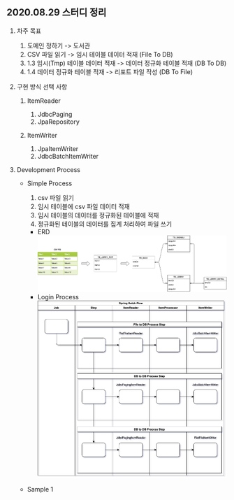 ## 2020.08.29 스터디 정리

1. 차주 목표
    1) 도메인 정하기 -> 도서관
    2) CSV 파일 읽기 -> 임시 테이블 데이터 적재
        (File To DB)
    3) 1.3 임시(Tmp) 테이블 데이터 적재 -> 데이터 정규화 테이블 적재
        (DB To DB)
    4) 1.4 데이터 정규화 테이블 적재 -> 리포트 파일 작성
        (DB To File)

2. 구현 방식 선택 사항 
    1) ItemReader
        1) JdbcPaging
        2) JpaRepository
 
    2) ItemWriter
        1) JpaItemWriter
        2) JdbcBatchItemWriter

3. Development Process
    - Simple Process
        1. csv 파일 읽기
        2. 임시 테이블에 csv 파일 데이터 적재
        3. 임시 테이블의 데이터를 정규화된 테이블에 적재
        4. 정규화된 테이블의 데이터를 집계 처리하여 파일 쓰기
        - ERD
![sample_erd](/img/library-erd.png "Simple erd")
        - Login Process
![sample_process](/img/library-batch-Process.png "Simple Process Prototype")

    - Sample 1
